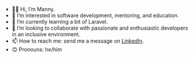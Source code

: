 - 👋🏻 Hi, I’m Manny.
- 📝 I’m interested in software development, mentoring, and education.
- 🌱 I’m currently learning a bit of Laravel.
- 💞 I’m looking to collaborate with passionate and enthusiastic developers in an inclusive environment.
- 📫 How to reach me: send me a message on [LinkedIn](https://www.linkedin.com/in/manuel-gonzalez-garcia-de-blas/).
- 😊 Pronouns: he/him

<!---
MannyGGB/MannyGGB is a ✨ special ✨ repository because its `README.md` (this file) appears on your GitHub profile.
You can click the Preview link to take a look at your changes.
--->
